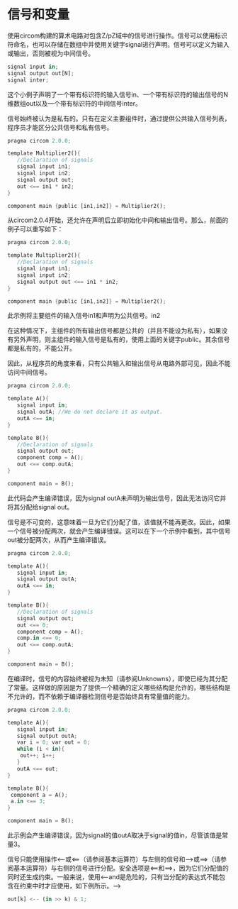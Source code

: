 # 信号和变量

使用circom构建的算术电路对包含Z/pZ域中的信号进行操作。信号可以使用标识符命名，也可以存储在数组中并使用关键字signal进行声明。信号可以定义为输入或输出，否则被视为中间信号。

```rust
signal input in;
signal output out[N];
signal inter;
```

这个小例子声明了一个带有标识符的输入信号in、一个带有标识符的输出信号的N维数组out以及一个带有标识符的中间信号inter。

信号始终被认为是私有的。只有在定义主要组件时，通过提供公共输入信号列表，程序员才能区分公共信号和私有信号。

```rust
pragma circom 2.0.0;

template Multiplier2(){
   //Declaration of signals
   signal input in1;
   signal input in2;
   signal output out;
   out <== in1 * in2;
}

component main {public [in1,in2]} = Multiplier2();
```

从circom2.0.4开始，还允许在声明后立即初始化中间和输出信号。那么，前面的例子可以重写如下：

```rust
pragma circom 2.0.0;

template Multiplier2(){
   //Declaration of signals
   signal input in1;
   signal input in2;
   signal output out <== in1 * in2;
}

component main {public [in1,in2]} = Multiplier2();
```

此示例将主要组件的输入信号in1和声明为公共信号。in2

在这种情况下，主组件的所有输出信号都是公共的（并且不能设为私有），如果没有另外声明，则主组件的输入信号是私有的，使用上面的关键字public。其余信号都是私有的，不能公开。

因此，从程序员的角度来看，只有公共输入和输出信号从电路外部可见，因此不能访问中间信号。

```rust
pragma circom 2.0.0;

template A(){
   signal input in;
   signal outA; //We do not declare it as output.
   outA <== in;
}

template B(){
   //Declaration of signals
   signal output out;
   component comp = A();
   out <== comp.outA;
}

component main = B();
```

此代码会产生编译错误，因为signal outA未声明为输出信号，因此无法访问它并将其分配给signal out。

信号是不可变的，这意味着一旦为它们分配了值，该值就不能再更改。因此，如果一个信号被分配两次，就会产生编译错误。这可以在下一个示例中看到，其中信号out被分配两次，从而产生编译错误。

```rust
pragma circom 2.0.0;

template A(){
   signal input in;
   signal output outA; 
   outA <== in;
}

template B(){
   //Declaration of signals
   signal output out;
   out <== 0;
   component comp = A();
   comp.in <== 0;
   out <== comp.outA;
}

component main = B();
```

在编译时，信号的内容始终被视为未知（请参阅Unknowns），即使已经为其分配了常量。这样做的原因是为了提供一个精确的定义哪些结构是允许的，哪些结构是不允许的，而不依赖于编译器检测信号是否始终具有常量值的能力。

```rust
pragma circom 2.0.0;

template A(){
   signal input in;
   signal output outA; 
   var i = 0; var out = 0;
   while (i < in){
    out++; i++;
   }
   outA <== out;
}

template B(){
 component a = A();
 a.in <== 3;
}

component main = B();
```

此示例会产生编译错误，因为signal的值outA取决于signal的值in，尽管该值是常量3。

信号只能使用操作<--或<==（请参阅基本运算符）与左侧的信号和-->或==>（请参阅基本运算符）与右侧的信号进行分配。安全选项是<==和==>，因为它们分配值的同时还生成约束。一般来说，使用<--and是危险的，只有当分配的表达式不能包含在约束中时才应使用，如下例所示。-->

```rust
out[k] <-- (in >> k) & 1;
```


